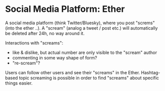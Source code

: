# Social Media Platform: Ether

A social media platform (think Twitter/Bluesky), where you post "screms" (into the ether ..).
A "scream" (analog a tweet / post etc.) will automatically be deleted after 24h, no way around it.

Interactions with "screams":

- like & dislike, but actual number are only visible to the "scream" author
- commenting in some way shape of form?
- "re-scream"?

Users can follow other users and see their "screams" in the Ether.
Hashtag-based topic screaming is possible in order to find "screams" about specific things easier.
